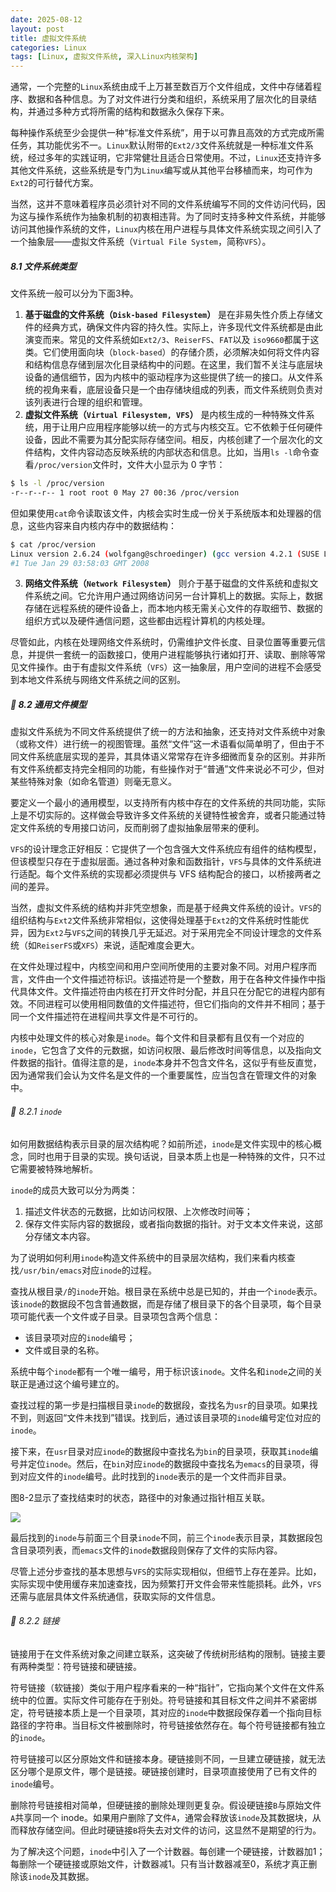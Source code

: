 ```yaml
---
date: 2025-08-12
layout: post
title: 虚拟文件系统
categories: Linux
tags: [Linux, 虚拟文件系统, 深入Linux内核架构] 
---
```


通常，一个完整的`Linux`系统由成千上万甚至数百万个文件组成，文件中存储着程序、数据和各种信息。为了对文件进行分类和组织，系统采用了层次化的目录结构，并通过多种方式将所需的结构和数据永久保存下来。

每种操作系统至少会提供一种“标准文件系统”，用于以可靠且高效的方式完成所需任务，其功能优劣不一。`Linux`默认附带的`Ext2/3`文件系统就是一种标准文件系统，经过多年的实践证明，它非常健壮且适合日常使用。不过，`Linux`还支持许多其他文件系统，这些系统是专门为`Linux`编写或从其他平台移植而来，均可作为`Ext2`的可行替代方案。

当然，这并不意味着程序员必须针对不同的文件系统编写不同的文件访问代码，因为这与操作系统作为抽象机制的初衷相违背。为了同时支持多种文件系统，并能够访问其他操作系统的文件，`Linux`内核在用户进程与具体文件系统实现之间引入了一个抽象层——虚拟文件系统（`Virtual File System`，简称`VFS`）。

##### 8.1 文件系统类型

文件系统一般可以分为下面3种。

1.  **基于磁盘的文件系统（`Disk-based Filesystem`）** 是在非易失性介质上存储文件的经典方式，确保文件内容的持久性。实际上，许多现代文件系统都是由此演变而来。常见的文件系统如`Ext2/3`、`ReiserFS`、`FAT`以及 `iso9660`都属于这类。它们使用面向块（`block-based`）的存储介质，必须解决如何将文件内容和结构信息存储到层次化目录结构中的问题。在这里，我们暂不关注与底层块设备的通信细节，因为内核中的驱动程序为这些提供了统一的接口。从文件系统的视角来看，底层设备只是一个由存储块组成的列表，而文件系统则负责对该列表进行合理的组织和管理。
2.  **虚拟文件系统（`Virtual Filesystem, VFS`）** 是内核生成的一种特殊文件系统，用于让用户应用程序能够以统一的方式与内核交互。它不依赖于任何硬件设备，因此不需要为其分配实际存储空间。相反，内核创建了一个层次化的文件结构，文件内容动态反映系统的内部状态和信息。比如，当用`ls -l`命令查看`/proc/version`文件时，文件大小显示为 0 字节：

```bash
$ ls -l /proc/version
-r--r--r-- 1 root root 0 May 27 00:36 /proc/version
```

但如果使用`cat`命令读取该文件，内核会实时生成一份关于系统版本和处理器的信息，这些内容来自内核内存中的数据结构：

```bash
$ cat /proc/version
Linux version 2.6.24 (wolfgang@schroedinger) (gcc version 4.2.1 (SUSE Linux))
#1 Tue Jan 29 03:58:03 GMT 2008
```

3.   **网络文件系统（`Network Filesystem`）** 则介于基于磁盘的文件系统和虚拟文件系统之间。它允许用户通过网络访问另一台计算机上的数据。实际上，数据存储在远程系统的硬件设备上，而本地内核无需关心文件的存取细节、数据的组织方式以及硬件通信问题，这些都由远程计算机的内核处理。

尽管如此，内核在处理网络文件系统时，仍需维护文件长度、目录位置等重要元信息，并提供一套统一的函数接口，使用户进程能够执行诸如打开、读取、删除等常见文件操作。由于有虚拟文件系统（`VFS`）这一抽象层，用户空间的进程不会感受到本地文件系统与网络文件系统之间的区别。

##### 🌲 8.2 通用文件模型

虚拟文件系统为不同文件系统提供了统一的方法和抽象，还支持对文件系统中对象（或称文件）进行统一的视图管理。虽然“文件”这一术语看似简单明了，但由于不同文件系统底层实现的差异，其具体语义常常存在许多细微而复杂的区别。并非所有文件系统都支持完全相同的功能，有些操作对于“普通”文件来说必不可少，但对某些特殊对象（如命名管道）则毫无意义。

要定义一个最小的通用模型，以支持所有内核中存在的文件系统的共同功能，实际上是不切实际的。这样做会导致许多文件系统的关键特性被舍弃，或者只能通过特定文件系统的专用接口访问，反而削弱了虚拟抽象层带来的便利。

`VFS`的设计理念正好相反：它提供了一个包含强大文件系统应有组件的结构模型，但该模型只存在于虚拟层面。通过各种对象和函数指针，`VFS`与具体的文件系统进行适配。每个文件系统的实现都必须提供与 VFS 结构配合的接口，以桥接两者之间的差异。

当然，虚拟文件系统的结构并非凭空想象，而是基于经典文件系统的设计。`VFS`的组织结构与`Ext2`文件系统非常相似，这使得处理基于`Ext2`的文件系统时性能优异，因为`Ext2`与`VFS`之间的转换几乎无延迟。对于采用完全不同设计理念的文件系统（如`ReiserFS`或`XFS`）来说，适配难度会更大。

在文件处理过程中，内核空间和用户空间所使用的主要对象不同。对用户程序而言，文件由一个文件描述符标识。该描述符是一个整数，用于在各种文件操作中指代具体文件。文件描述符由内核在打开文件时分配，并且只在分配它的进程内部有效。不同进程可以使用相同数值的文件描述符，但它们指向的文件并不相同；基于同一个文件描述符在进程间共享文件是不可行的。

内核中处理文件的核心对象是`inode`。每个文件和目录都有且仅有一个对应的`inode`，它包含了文件的元数据，如访问权限、最后修改时间等信息，以及指向文件数据的指针。值得注意的是，`inode`本身并不包含文件名，这似乎有些反直觉，因为通常我们会认为文件名是文件的一个重要属性，应当包含在管理文件的对象中。

###### 🍃 8.2.1 `inode`

如何用数据结构表示目录的层次结构呢？如前所述，`inode`是文件实现中的核心概念，同时也用于目录的实现。换句话说，目录本质上也是一种特殊的文件，只不过它需要被特殊地解析。

`inode`的成员大致可以分为两类：

1.  描述文件状态的元数据，比如访问权限、上次修改时间等；
2.  保存文件实际内容的数据段，或者指向数据的指针。对于文本文件来说，这部分存储文本内容。

为了说明如何利用`inode`构造文件系统中的目录层次结构，我们来看内核查找`/usr/bin/emacs`对应`inode`的过程。

查找从根目录`/`的`inode`开始。根目录在系统中总是已知的，并由一个`inode`表示。该`inode`的数据段不包含普通数据，而是存储了根目录下的各个目录项，每个目录项可能代表一个文件或子目录。目录项包含两个信息：

-   该目录项对应的`inode`编号；
-   文件或目录的名称。

系统中每个`inode`都有一个唯一编号，用于标识该`inode`。文件名和`inode`之间的关联正是通过这个编号建立的。

查找过程的第一步是扫描根目录`inode`的数据段，查找名为`usr`的目录项。如果找不到，则返回“文件未找到”错误。找到后，通过该目录项的`inode`编号定位对应的`inode`。

接下来，在`usr`目录对应`inode`的数据段中查找名为`bin`的目录项，获取其`inode`编号并定位`inode`。然后，在`bin`对应`inode`的数据段中查找名为`emacs`的目录项，得到对应文件的`inode`编号。此时找到的`inode`表示的是一个文件而非目录。

图8-2显示了查找结束时的状态，路径中的对象通过指针相互关联。

![](/assets/img/linux/figure8-2.png)

最后找到的`inode`与前面三个目录`inode`不同，前三个`inode`表示目录，其数据段包含目录项列表，而`emacs`文件的`inode`数据段则保存了文件的实际内容。

尽管上述分步查找的基本思想与`VFS`的实际实现相似，但细节上存在差异。比如，实际实现中使用缓存来加速查找，因为频繁打开文件会带来性能损耗。此外，`VFS`还需与底层具体文件系统通信，获取实际的文件信息。

###### 🍃 8.2.2 链接

链接用于在文件系统对象之间建立联系，这突破了传统树形结构的限制。链接主要有两种类型：符号链接和硬链接。

符号链接（软链接）类似于用户程序看来的一种“指针”，它指向某个文件在文件系统中的位置。实际文件可能存在于别处。符号链接和其目标文件之间并不紧密绑定，符号链接本质上是一个目录项，其对应的`inode`中数据段保存着一个指向目标路径的字符串。当目标文件被删除时，符号链接依然存在。每个符号链接都有独立的`inode`。

符号链接可以区分原始文件和链接本身。硬链接则不同，一旦建立硬链接，就无法区分哪个是原文件，哪个是链接。硬链接创建时，目录项直接使用了已有文件的`inode`编号。

删除符号链接相对简单，但硬链接的删除处理则更复杂。假设硬链接`B`与原始文件`A`共享同一个 inode。如果用户删除了文件`A`，通常会释放该`inode`及其数据块，从而释放存储空间。但此时硬链接`B`将失去对文件的访问，这显然不是期望的行为。

为了解决这个问题，`inode`中引入了一个计数器。每创建一个硬链接，计数器加1；每删除一个硬链接或原始文件，计数器减1。只有当计数器减至0，系统才真正删除该`inode`及其数据。